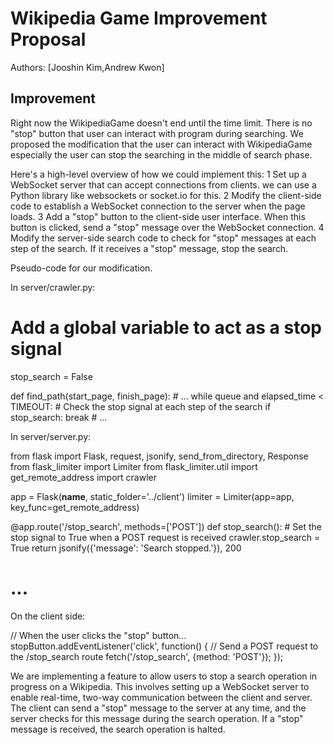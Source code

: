 # Wikipedia Game Improvement Proposal

Authors: [Jooshin Kim,Andrew Kwon]

## Improvement

Right now the WikipediaGame doesn't end until the time limit. There is no "stop" button that user can interact with program during searching.
We proposed the modification that the user can interact with WikipediaGame especially the user can stop the searching in the middle of search phase.

Here's a high-level overview of how we could implement this:
 1 Set up a WebSocket server that can accept connections from clients. we can use a Python library like websockets or
   socket.io for this.
 2 Modify the client-side code to establish a WebSocket connection to the server when the page loads.
 3 Add a "stop" button to the client-side user interface. When this button is clicked, send a "stop" message over the
   WebSocket connection.
 4 Modify the server-side search code to check for "stop" messages at each step of the search. If it receives a "stop"
   message, stop the search.

Pseudo-code for our modification.

In server/crawler.py:

 # Add a global variable to act as a stop signal
 stop_search = False

 def find_path(start_page, finish_page):
     # ...
     while queue and elapsed_time < TIMEOUT:
         # Check the stop signal at each step of the search
         if stop_search:
             break
         # ...


In server/server.py:

 from flask import Flask, request, jsonify, send_from_directory, Response
 from flask_limiter import Limiter
 from flask_limiter.util import get_remote_address
 import crawler

 app = Flask(__name__, static_folder='../client')
 limiter = Limiter(app=app, key_func=get_remote_address)

 @app.route('/stop_search', methods=['POST'])
 def stop_search():
     # Set the stop signal to True when a POST request is received
     crawler.stop_search = True
     return jsonify({'message': 'Search stopped.'}), 200

 # ...


On the client side:

 // When the user clicks the "stop" button...
 stopButton.addEventListener('click', function() {
     // Send a POST request to the /stop_search route
     fetch('/stop_search', {method: 'POST'});
 });

We are implementing a feature to allow users to stop a search operation in progress on a Wikipedia.
This involves setting up a WebSocket server to enable real-time, two-way communication between the client and server.
The client can send a "stop" message to the server at any time, and the server checks for this message during the search
operation. If a "stop" message is received, the search operation is halted.